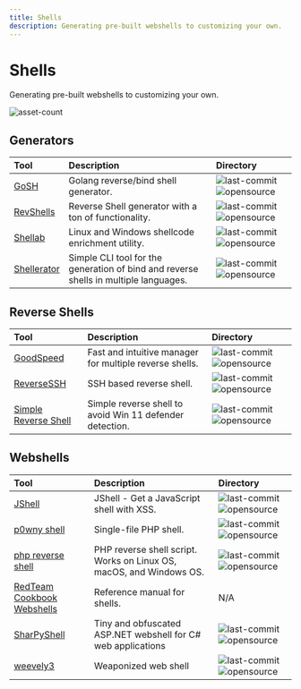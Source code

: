 ```yaml
---
title: Shells
description: Generating pre-built webshells to customizing your own.
---
```


# Shells

Generating pre-built webshells to customizing your own.

![asset-count](https://img.shields.io/badge/Tools%20%26%20Resources%20Available-13-A65F5F?style=for-the-badge)

## Generators

| Tool | Description | Directory |
| :--- | :--- | :--- |
| [GoSH](https://github.com/redcode-labs/GoSH) | Golang reverse/bind shell generator. | ![last-commit](https://img.shields.io/github/last-commit/redcode-labs/GoSH?color=a65f5f&style=flat-square) ![opensource](../../assets/img/icons/open-source.png) |
| [RevShells](https://www.revshells.com/) | Reverse Shell generator with a ton of functionality. | ![last-commit](https://img.shields.io/github/last-commit/0dayCTF/reverse-shell-generator?color=a65f5f&style=flat-square) ![opensource](../../assets/img/icons/open-source.png) |
| [Shellab](https://github.com/redcode-labs/Shellab) | Linux and Windows shellcode enrichment utility. | ![last-commit](https://img.shields.io/github/last-commit/redcode-labs/Shellab?color=a65f5f&style=flat-square) ![opensource](../../assets/img/icons/open-source.png)
| [Shellerator](https://github.com/ShutdownRepo/shellerator) | Simple CLI tool for the generation of bind and reverse shells in multiple languages. | ![last-commit](https://img.shields.io/github/last-commit/ShutdownRepo/shellerator?color=a65f5f&style=flat-square) ![opensource](../../assets/img/icons/open-source.png)

## Reverse Shells

| Tool | Description | Directory |
| :--- | :--- | :--- |
| [GoodSpeed](https://github.com/redcode-labs/GodSpeed) | Fast and intuitive manager for multiple reverse shells. | ![last-commit](https://img.shields.io/github/last-commit/redcode-labs/GodSpeed?color=a65f5f&style=flat-square) ![opensource](../../assets/img/icons/open-source.png) |
| [ReverseSSH](https://github.com/NHAS/reverse_ssh) | SSH based reverse shell. | ![last-commit](https://img.shields.io/github/last-commit/NHAS/reverse_ssh?color=a65f5f&style=flat-square) ![opensource](../../assets/img/icons/open-source.png) |
| [Simple Reverse Shell](https://github.com/tihanyin/Simple-Reverse-Shell) | Simple reverse shell to avoid Win 11 defender detection. | ![last-commit](https://img.shields.io/github/last-commit/tihanyin/Simple-Reverse-Shell?color=a65f5f&style=flat-square) ![opensource](../../assets/img/icons/open-source.png) |

## Webshells

| Tool | Description | Directory |
| :--- | :--- | :--- |
| [JShell](https://github.com/s0md3v/JShell) | JShell - Get a JavaScript shell with XSS. | ![last-commit](https://img.shields.io/github/last-commit/s0md3v/JShell?color=a65f5f&style=flat-square) ![opensource](../../assets/img/icons/open-source.png) |
| [p0wny shell](https://github.com/flozz/p0wny-shell) |  Single-file PHP shell.  | ![last-commit](https://img.shields.io/github/last-commit/flozz/p0wny-shell?color=a65f5f&style=flat-square) ![opensource](../../assets/img/icons/open-source.png) |
| [php reverse shell](https://github.com/ivan-sincek/php-reverse-shell) | PHP reverse shell script. Works on Linux OS, macOS, and Windows OS. | ![last-commit](https://img.shields.io/github/last-commit/ivan-sincek/php-reverse-shell?color=a65f5f&style=flat-square) ![opensource](../../assets/img/icons/open-source.png) |
| [RedTeam Cookbook Webshells](https://gnnr.net/redteam_cookbook/foothold/webshells/) | Reference manual for shells.  | N/A |
| [SharPyShell](https://github.com/antonioCoco/SharPyShell) | Tiny and obfuscated ASP.NET webshell for C# web applications | ![last-commit](https://img.shields.io/github/last-commit/antonioCoco/SharPyShell?color=a65f5f&style=flat-square) ![opensource](../../assets/img/icons/open-source.png) |
| [weevely3](https://github.com/epinna/weevely3) | Weaponized web shell | ![last-commit](https://img.shields.io/github/last-commit/epinna/weevely3?color=a65f5f&style=flat-square) ![opensource](../../assets/img/icons/open-source.png) |
